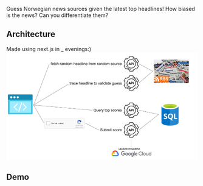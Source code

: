 Guess Norwegian news sources given the latest top headlines! How biased is the news? Can you differentiate them?

## Architecture
Made using next.js in _ evenings:)
![architecture](readme_images/architecture.png?raw=true)

## Demo

<!-- https://www.google.com/recaptcha/admin/site/511816754 -->